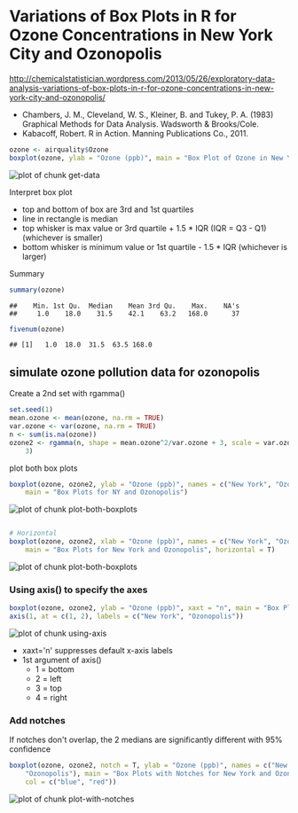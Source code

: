 Variations of Box Plots in R for Ozone Concentrations in New York City and Ozonopolis
========================================================

http://chemicalstatistician.wordpress.com/2013/05/26/exploratory-data-analysis-variations-of-box-plots-in-r-for-ozone-concentrations-in-new-york-city-and-ozonopolis/

* Chambers, J. M., Cleveland, W. S., Kleiner, B. and Tukey, P. A. (1983) Graphical Methods for Data Analysis. Wadsworth & Brooks/Cole.
* Kabacoff, Robert. R in Action. Manning Publications Co., 2011.


```r
ozone <- airquality$Ozone
boxplot(ozone, ylab = "Ozone (ppb)", main = "Box Plot of Ozone in New York")
```

![plot of chunk get-data](figure/get-data.png) 


Interpret box plot
* top and bottom of box are 3rd and 1st quartiles
* line in rectangle is median
* top whisker is max value or 3rd quartile + 1.5 * IQR (IQR = Q3 - Q1) (whichever is smaller)
* bottom whisker is minimum value or 1st quartile - 1.5 * IQR (whichever is larger)

Summary

```r
summary(ozone)
```

```
##    Min. 1st Qu.  Median    Mean 3rd Qu.    Max.    NA's 
##     1.0    18.0    31.5    42.1    63.2   168.0      37
```

```r
fivenum(ozone)
```

```
## [1]   1.0  18.0  31.5  63.5 168.0
```


## simulate ozone pollution data for ozonopolis
Create a 2nd set with rgamma()

```r
set.seed(1)
mean.ozone <- mean(ozone, na.rm = TRUE)
var.ozone <- var(ozone, na.rm = TRUE)
n <- sum(is.na(ozone))
ozone2 <- rgamma(n, shape = mean.ozone^2/var.ozone + 3, scale = var.ozone/mean.ozone + 
    3)
```


plot both box plots

```r
boxplot(ozone, ozone2, ylab = "Ozone (ppb)", names = c("New York", "Ozonopolis"), 
    main = "Box Plots for NY and Ozonopolis")
```

![plot of chunk plot-both-boxplots](figure/plot-both-boxplots1.png) 

```r

# Horizontal
boxplot(ozone, ozone2, xlab = "Ozone (ppb)", names = c("New York", "Ozonopolis"), 
    main = "Box Plots for New York and Ozonopolis", horizontal = T)
```

![plot of chunk plot-both-boxplots](figure/plot-both-boxplots2.png) 


### Using axis() to specify the axes

```r
boxplot(ozone, ozone2, ylab = "Ozone (ppb)", xaxt = "n", main = "Box Plots for New York and Ozonopolis")
axis(1, at = c(1, 2), labels = c("New York", "Ozonopolis"))
```

![plot of chunk using-axis](figure/using-axis.png) 

* xaxt='n' suppresses default x-axis labels
* 1st argument of axis()
  * 1 = bottom
  * 2 = left
  * 3 = top
  * 4 = right


### Add notches
If notches don't overlap, the 2 medians are significantly different with 95% confidence

```r
boxplot(ozone, ozone2, notch = T, ylab = "Ozone (ppb)", names = c("New York", 
    "Ozonopolis"), main = "Box Plots with Notches for New York and Ozonopolis", 
    col = c("blue", "red"))
```

![plot of chunk plot-with-notches](figure/plot-with-notches.png) 


